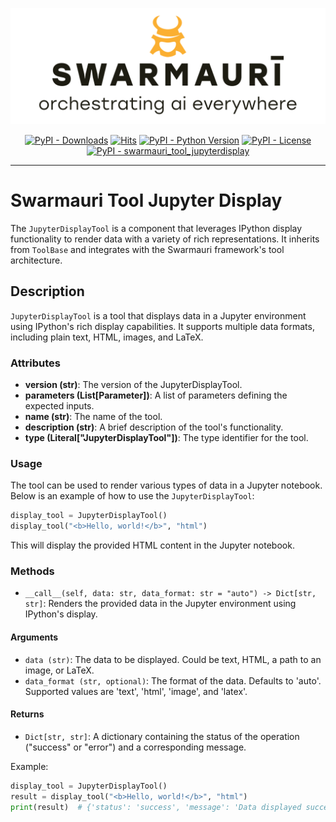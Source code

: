 
![Swamauri Logo](https://github.com/swarmauri/swarmauri-sdk/blob/3d4d1cfa949399d7019ae9d8f296afba773dfb7f/assets/swarmauri.brand.theme.svg)

<p align="center">
    <a href="https://pypi.org/project/swarmauri_tool_jupyterdisplay/">
        <img src="https://img.shields.io/pypi/dm/swarmauri_tool_jupyterdisplay" alt="PyPI - Downloads"/></a>
    <a href="https://hits.sh/github.com/swarmauri/swarmauri-sdk/tree/master/pkgs/community/swarmauri_tool_jupyterdisplay/">
        <img alt="Hits" src="https://hits.sh/github.com/swarmauri/swarmauri-sdk/tree/master/pkgs/community/swarmauri_tool_jupyterdisplay.svg"/></a>
    <a href="https://pypi.org/project/swarmauri_tool_jupyterdisplay/">
        <img src="https://img.shields.io/pypi/pyversions/swarmauri_tool_jupyterdisplay" alt="PyPI - Python Version"/></a>
    <a href="https://pypi.org/project/swarmauri_tool_jupyterdisplay/">
        <img src="https://img.shields.io/pypi/l/swarmauri_tool_jupyterdisplay" alt="PyPI - License"/></a>
    <a href="https://pypi.org/project/swarmauri_tool_jupyterdisplay/">
        <img src="https://img.shields.io/pypi/v/swarmauri_tool_jupyterdisplay?label=swarmauri_tool_jupyterdisplay&color=green" alt="PyPI - swarmauri_tool_jupyterdisplay"/></a>
</p>

---

# Swarmauri Tool Jupyter Display

The `JupyterDisplayTool` is a component that leverages IPython display functionality to render data with a variety of rich representations. It inherits from `ToolBase` and integrates with the Swarmauri framework's tool architecture.

## Description

`JupyterDisplayTool` is a tool that displays data in a Jupyter environment using IPython's rich display capabilities. It supports multiple data formats, including plain text, HTML, images, and LaTeX.

### Attributes

- **version (str)**: The version of the JupyterDisplayTool.
- **parameters (List[Parameter])**: A list of parameters defining the expected inputs.
- **name (str)**: The name of the tool.
- **description (str)**: A brief description of the tool's functionality.
- **type (Literal["JupyterDisplayTool"])**: The type identifier for the tool.

### Usage

The tool can be used to render various types of data in a Jupyter notebook. Below is an example of how to use the `JupyterDisplayTool`:

```python
display_tool = JupyterDisplayTool()
display_tool("<b>Hello, world!</b>", "html")
```

This will display the provided HTML content in the Jupyter notebook.

### Methods

- `__call__(self, data: str, data_format: str = "auto") -> Dict[str, str]`: Renders the provided data in the Jupyter environment using IPython's display.

#### Arguments

- `data (str)`: The data to be displayed. Could be text, HTML, a path to an image, or LaTeX.
- `data_format (str, optional)`: The format of the data. Defaults to 'auto'. Supported values are 'text', 'html', 'image', and 'latex'.

#### Returns

- `Dict[str, str]`: A dictionary containing the status of the operation ("success" or "error") and a corresponding message.

Example:

```python
display_tool = JupyterDisplayTool()
result = display_tool("<b>Hello, world!</b>", "html")
print(result)  # {'status': 'success', 'message': 'Data displayed successfully.'}
```
